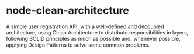 # node-clean-architecture

A simple user registration API, with a well-defined and decoupled architecture, using Clean Architecture to distribute responsibilities in layers, following SOLID principles as much as possible and, whenever possible, applying Design Patterns to solve some common problems.

